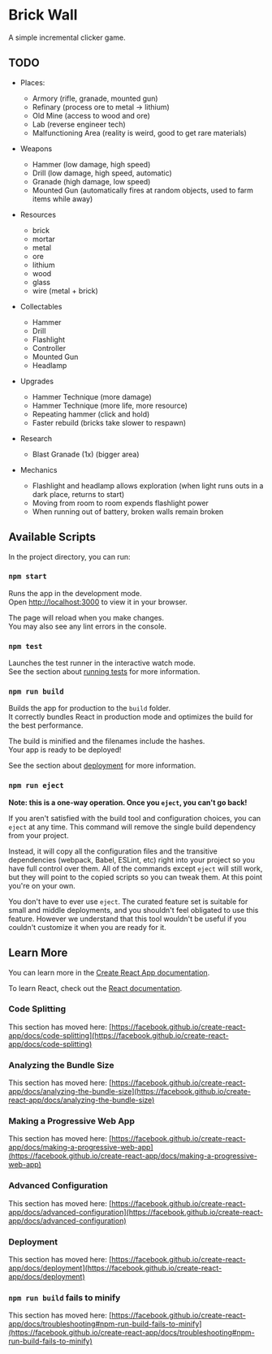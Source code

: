# Brick Wall

A simple incremental clicker game.

## TODO

- Places:
  - Armory (rifle, granade, mounted gun)
  - Refinary (process ore to metal -> lithium)
  - Old Mine (access to wood and ore)
  - Lab (reverse engineer tech)
  - Malfunctioning Area (reality is weird, good to get rare materials)

- Weapons
  - Hammer (low damage, high speed)
  - Drill (low damage, high speed, automatic)
  - Granade (high damage, low speed)
  - Mounted Gun (automatically fires at random objects, used to farm items while away)

- Resources
  - brick
  - mortar
  - metal
  - ore
  - lithium
  - wood
  - glass
  - wire (metal + brick)

- Collectables
  - Hammer
  - Drill
  - Flashlight
  - Controller
  - Mounted Gun
  - Headlamp

- Upgrades
  - Hammer Technique (more damage)
  - Hammer Technique (more life, more resource)
  - Repeating hammer (click and hold)
  - Faster rebuild (bricks take slower to respawn)

- Research
  - Blast Granade (1x) (bigger area)

- Mechanics
  - Flashlight and headlamp allows exploration (when light runs outs in a dark place, returns to start)
  - Moving from room to room expends flashlight power
  - When running out of battery, broken walls remain broken


## Available Scripts

In the project directory, you can run:

### `npm start`

Runs the app in the development mode.\
Open [http://localhost:3000](http://localhost:3000) to view it in your browser.

The page will reload when you make changes.\
You may also see any lint errors in the console.

### `npm test`

Launches the test runner in the interactive watch mode.\
See the section about [running tests](https://facebook.github.io/create-react-app/docs/running-tests) for more information.

### `npm run build`

Builds the app for production to the `build` folder.\
It correctly bundles React in production mode and optimizes the build for the best performance.

The build is minified and the filenames include the hashes.\
Your app is ready to be deployed!

See the section about [deployment](https://facebook.github.io/create-react-app/docs/deployment) for more information.

### `npm run eject`

**Note: this is a one-way operation. Once you `eject`, you can't go back!**

If you aren't satisfied with the build tool and configuration choices, you can `eject` at any time. This command will remove the single build dependency from your project.

Instead, it will copy all the configuration files and the transitive dependencies (webpack, Babel, ESLint, etc) right into your project so you have full control over them. All of the commands except `eject` will still work, but they will point to the copied scripts so you can tweak them. At this point you're on your own.

You don't have to ever use `eject`. The curated feature set is suitable for small and middle deployments, and you shouldn't feel obligated to use this feature. However we understand that this tool wouldn't be useful if you couldn't customize it when you are ready for it.

## Learn More

You can learn more in the [Create React App documentation](https://facebook.github.io/create-react-app/docs/getting-started).

To learn React, check out the [React documentation](https://reactjs.org/).

### Code Splitting

This section has moved here: [https://facebook.github.io/create-react-app/docs/code-splitting](https://facebook.github.io/create-react-app/docs/code-splitting)

### Analyzing the Bundle Size

This section has moved here: [https://facebook.github.io/create-react-app/docs/analyzing-the-bundle-size](https://facebook.github.io/create-react-app/docs/analyzing-the-bundle-size)

### Making a Progressive Web App

This section has moved here: [https://facebook.github.io/create-react-app/docs/making-a-progressive-web-app](https://facebook.github.io/create-react-app/docs/making-a-progressive-web-app)

### Advanced Configuration

This section has moved here: [https://facebook.github.io/create-react-app/docs/advanced-configuration](https://facebook.github.io/create-react-app/docs/advanced-configuration)

### Deployment

This section has moved here: [https://facebook.github.io/create-react-app/docs/deployment](https://facebook.github.io/create-react-app/docs/deployment)

### `npm run build` fails to minify

This section has moved here: [https://facebook.github.io/create-react-app/docs/troubleshooting#npm-run-build-fails-to-minify](https://facebook.github.io/create-react-app/docs/troubleshooting#npm-run-build-fails-to-minify)
